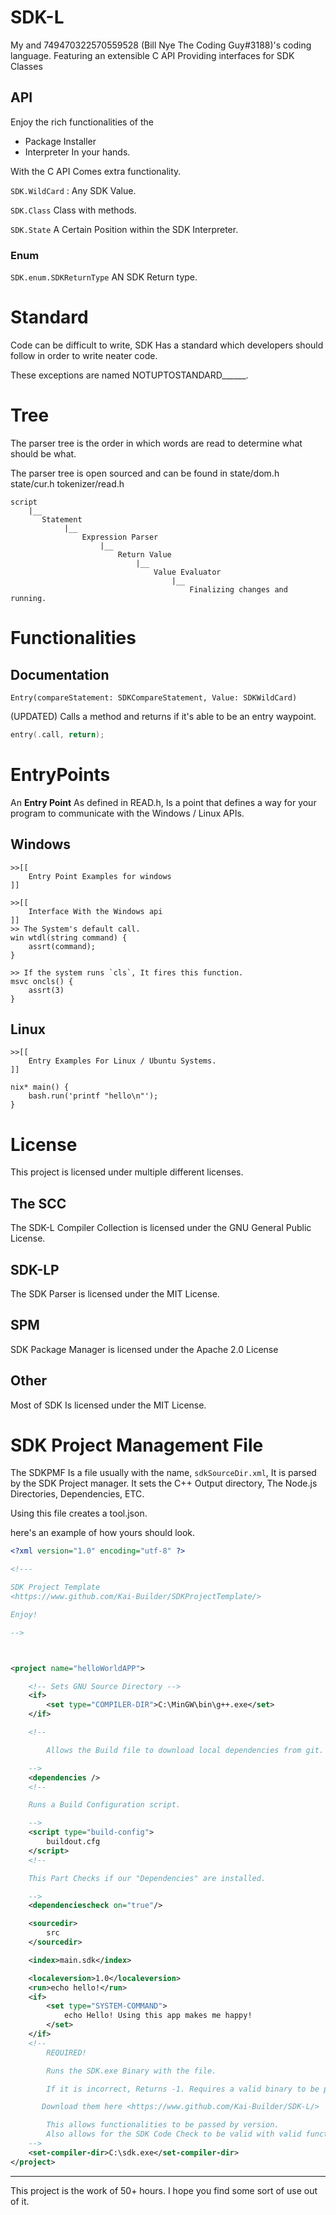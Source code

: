 # SDK-L
My and 749470322570559528 (Bill Nye The Coding Guy#3188)'s
coding language. Featuring an extensible C API Providing 
interfaces for SDK Classes
## API
Enjoy the rich functionalities of the
- Package Installer
- Interpreter
In your hands.
  
With the C API Comes extra functionality.

`SDK.WildCard` : Any SDK Value.

`SDK.Class`  Class with methods.

`SDK.State` A Certain Position within the SDK Interpreter.

### Enum

`SDK.enum.SDKReturnType` AN SDK Return type.
# Standard
Code can be difficult to write, SDK Has a standard which developers
should follow in order to write neater code.

These exceptions are named NOTUPTOSTANDARD______.
# Tree
The parser tree is the order in which words are read to determine
what should be what.

The parser tree is open sourced and can be found in
state/dom.h state/cur.h tokenizer/read.h

```
script
    |__     
       Statement
            |__
                Expression Parser
                    |__
                        Return Value
                            |__
                                Value Evaluator
                                    |__ 
                                        Finalizing changes and running.
```
# Functionalities
## Documentation
`Entry(compareStatement: SDKCompareStatement, Value: SDKWildCard)`

(UPDATED)
Calls a method and returns if it's able to be
an entry waypoint.
```c
entry(.call, return);
```
# EntryPoints

An **Entry Point** As defined in READ.h, Is a point
that defines a way for your program to communicate
with the Windows / Linux APIs.
## Windows
```
>>[[
    Entry Point Examples for windows
]]

>>[[
    Interface With the Windows api
]]
>> The System's default call.
win wtdl(string command) {
    assrt(command);
}

>> If the system runs `cls`, It fires this function.
msvc oncls() {
    assrt(3)
}

```
## Linux
```
>>[[
    Entry Examples For Linux / Ubuntu Systems.
]]

nix* main() {
    bash.run('printf "hello\n"');
}
```
# License
This project is licensed under multiple different
licenses.

## The SCC
The SDK-L Compiler Collection is licensed under
the GNU General Public License.
## SDK-LP
The SDK Parser is licensed under the MIT License.
## SPM
SDK Package Manager is licensed under the Apache 2.0 License
## Other
Most of SDK Is licensed under the MIT License.
# SDK Project Management File
The SDKPMF Is a file usually with the name,
`sdkSourceDir.xml`, It is parsed by the SDK
Project manager. It sets the C++ Output directory,
The Node.js Directories, Dependencies, ETC.

Using this file creates a tool.json.

here's an example of how yours should look.
```xml
<?xml version="1.0" encoding="utf-8" ?>

<!---

SDK Project Template
<https://www.github.com/Kai-Builder/SDKProjectTemplate/>

Enjoy!

-->



<project name="helloWorldAPP">

    <!-- Sets GNU Source Directory -->
    <if>
        <set type="COMPILER-DIR">C:\MinGW\bin\g++.exe</set>
    </if>

    <!--

        Allows the Build file to download local dependencies from git.

    -->
    <dependencies />
    <!--

    Runs a Build Configuration script.

    -->
    <script type="build-config">
        buildout.cfg
    </script>
    <!--

    This Part Checks if our "Dependencies" are installed.

    -->
    <dependenciescheck on="true"/>

    <sourcedir>
        src
    </sourcedir>

    <index>main.sdk</index>

    <localeversion>1.0</localeversion>
    <run>echo hello!</run>
    <if>
        <set type="SYSTEM-COMMAND">
            echo Hello! Using this app makes me happy!
        </set>
    </if>
    <!--
        REQUIRED!

        Runs the SDK.exe Binary with the file.

        If it is incorrect, Returns -1. Requires a valid binary to be present.

       Download them here <https://www.github.com/Kai-Builder/SDK-L/>

        This allows functionalities to be passed by version.
        Also allows for the SDK Code Check to be valid with valid functions.
    -->
    <set-compiler-dir>C:\sdk.exe</set-compiler-dir>
</project>

```


-----------------
This project is the work of 50+ hours. I hope you
find some sort of use out of it.
